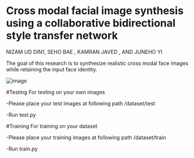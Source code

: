 
# Cross modal facial image synthesis using a collaborative bidirectional style transfer network


NIZAM UD DIN1, SEHO BAE
, KAMRAN JAVED
, AND JUNEHO YI



The goal of this research is to synthesize realistic cross modal face images while retaining the input face identity.


![image](https://user-images.githubusercontent.com/27881319/171996834-788745d9-def8-4c90-8e4a-a100b9808ba9.png)



#Testing
For testing on your own images

-Please place your test images at following path /dataset/test

-Run test.py

#Training
For training on your dataset

-Please place your training images at following path /dataset/train

-Run train.py
